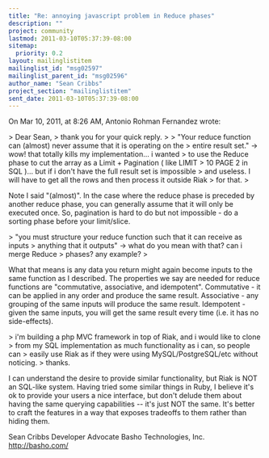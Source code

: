 ```yaml
---
title: "Re: annoying javascript problem in Reduce phases"
description: ""
project: community
lastmod: 2011-03-10T05:37:39-08:00
sitemap:
  priority: 0.2
layout: mailinglistitem
mailinglist_id: "msg02597"
mailinglist_parent_id: "msg02596"
author_name: "Sean Cribbs"
project_section: "mailinglistitem"
sent_date: 2011-03-10T05:37:39-08:00
---
```


On Mar 10, 2011, at 8:26 AM, Antonio Rohman Fernandez wrote:

&gt; Dear Sean,
&gt; thank you for your quick reply.
&gt; 
&gt; "Your reduce function can (almost) never assume that it is operating on the 
&gt; entire result set." -&gt; wow! that totally kills my implementation... i wanted 
&gt; to use the Reduce phase to cut the array as a Limit + Pagination ( like LIMIT 
&gt; 10 PAGE 2 in SQL )... but if i don't have the full result set is impossible 
&gt; and useless. I will have to get all the rows and then process it outside Riak 
&gt; for that.
&gt; 

Note I said "(almost)". In the case where the reduce phase is preceded by 
another reduce phase, you can generally assume that it will only be executed 
once. So, pagination is hard to do but not impossible - do a sorting phase 
before your limit/slice.

&gt; "you must structure your reduce function such that it can receive as inputs 
&gt; anything that it outputs" -&gt; what do you mean with that? can i merge Reduce 
&gt; phases? any example?
&gt; 

What that means is any data you return might again become inputs to the same 
function as I described. The properties we say are needed for reduce functions 
are "commutative, associative, and idempotent". Commutative - it can be applied 
in any order and produce the same result. Associative - any grouping of the 
same inputs will produce the same result. Idempotent - given the same inputs, 
you will get the same result every time (i.e. it has no side-effects).

&gt; i'm building a php MVC framework in top of Riak, and i would like to clone 
&gt; from my SQL implementation as much functionality as i can, so people can 
&gt; easily use Riak as if they were using MySQL/PostgreSQL/etc without noticing.
&gt; thanks.

I can understand the desire to provide similar functionality, but Riak is NOT 
an SQL-like system. Having tried some similar things in Ruby, I believe it's ok 
to provide your users a nice interface, but don't delude them about having the 
same querying capabilities -- it's just NOT the same. It's better to craft the 
features in a way that exposes tradeoffs to them rather than hiding them.

Sean Cribbs 
Developer Advocate
Basho Technologies, Inc.
http://basho.com/
